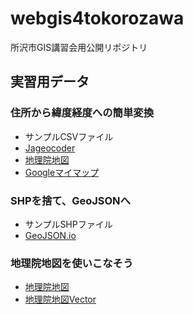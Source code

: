 # webgis4tokorozawa
所沢市GIS講習会用公開リポジトリ


## 実習用データ

### 住所から緯度経度への簡単変換
 * サンプルCSVファイル
 * [Jageocoder](https://jageocoder.info-proto.com/)
 * [地理院地図](https://maps.gsi.go.jp/)
 * [Googleマイマップ](https://www.google.com/maps/d/u/0/)

### SHPを捨て、GeoJSONへ
 * サンプルSHPファイル
 * [GeoJSON.io](https://geojson.io/)

### 地理院地図を使いこなそう
 * [地理院地図](https://maps.gsi.go.jp/)
 * [地理院地図Vector](https://maps.gsi.go.jp/vector/)
